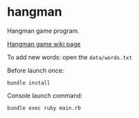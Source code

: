 # hangman
Hangman game program.

[Hangman game wiki page](https://en.wikipedia.org/wiki/Hangman_(game))

To add new words: open the `data/words.txt`

Before launch once:

```
bundle install
```

Console launch command:

```
bundle exec ruby main.rb
```
